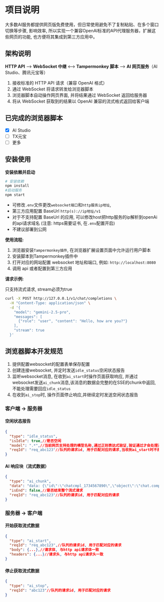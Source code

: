 # 项目说明
大多数AI服务都提供网页版免费使用，但日常使用避免不了复制粘贴、在多个窗口切换等步骤, 影响效率, 所以实现一个兼容OpenAI标准的API代理服务器，扩展这些网页的功能, 也方便将其集成到第三方应用中。

## 架构说明
**HTTP API** --> **WebSocket 中继** <--> **Tampermonkey 脚本** --> **AI 网页服务**（AI Studio、腾讯元宝等）
1. 接收标准的 HTTP API 请求（兼容 OpenAI 格式）
2. 通过 WebSocket 将请求转发给浏览器脚本
3. 浏览器脚本自动操作网页界面, 并将结果通过 WebSocket 返回给服务器
4. 将从 WebSocket 获取到的结果以 OpenAI 兼容的流式格式返回给客户端

## 已完成的浏览器脚本
- [x] AI Studio
- [ ] TX元宝
- [ ] 更多

## 安装使用

**安装依赖并启动**
```bash
# 安装依赖
npm install
#启动服务
npm start
```
- 可修改`.env`文件更改`websocket端口`和`http服务ip地址`,
- 第三方应用配置 BaseUrl `http(s)://ip地址/v1`
- 对于不支持配置 BaseUrl 的应用, 可以修改host把http服务的ip解析到openAi的api请求域名 (注意: https需要证书, 在`.env`配置开启)
- 不建议部署到公网

**使用流程:**
1. 浏览器安装`Tampermonkey插件`, 在浏览器扩展设置页面中允许运行用户脚本
2. 安装脚本到Tampermonkey插件中
3. 打开对应的网站配置 websocket 地址和端口, 例如: `http://localhost:8080`
4. 调用 api 或者配置到第三方应用

**请求示例:**

只支持流式请求, stream必须为true

```bash
curl -X POST http://127.0.0.1/v1/chat/completions \
  -H "Content-Type: application/json" \
  -d '{
    "model": "gemini-2.5-pro",
    "messages": [
      {"role": "user", "content": "Hello, how are you?"}
    ],
    "stream": true
  }'
```

## 浏览器脚本开发规范

1. 提供配置websocket的配置表单保存配置
2. 创建连接websocket, 并定时发送`idle_status`空闲状态报告
3. 监听websocket消息, 在收到`ai_start`时操作页面获取响应, 并通过websocket发送`ai_chunk`消息,该消息的数据会完整的在SSE的chunk中返回,不能处理需要回应`idle_status`
4. 在收到`ai_stop`时, 操作页面停止响应,并继续定时发送空闲状态报告

### 客户端 -> 服务器

#### 空闲状态报告
```json
{
  "type": "idle_status",
  "isIdle": true,//是否空闲
  "model": ".*",//当前网页支持处理的模型名称,通过正则表达式验证,验证通过才会处理对应模型的请求,
  "reqId": "req_abc123"//队列的请求id, 用于匹配对应的请求,当收到ai_start时不是空闲中需要上报idle_status回去
}
```

#### AI 响应块（流式数据）
```json
{
  "type": "ai_chunk",
  "data": "data: {\"id\":\"chatcmpl_1734567890\",\"object\":\"chat.completion.chunk\",\"created\":1734567890,\"model\":\"gemini-1.5-pro-002\",\"choices\":[{\"index\":0,\"delta\":{\"content\":\"Hello! I'm doing well, thank you for asking.\"},\"finish_reason\":null}]}\n\n",//响应回去的流式数据
  "isEnd": false,//是否结束整个流式请求
  "reqId": "req_abc123"//队列的请求id, 用于匹配对应的请求
}
```

### 服务器 -> 客户端

#### 开始获取流式数据
```json
{
  "type": "ai_start",
  "reqId": "req_abc123",//队列的请求id, 用于匹配对应的请求
  "body": {...},//请求体, 与http api请求体一致
  "headers": {...}//请求头, 与http api请求头一致
}
```

#### 停止获取流式数据
```json
{
  "type": "ai_stop",
  "reqId": "abc123"//队列的请求id, 用于匹配对应的请求
}
```
